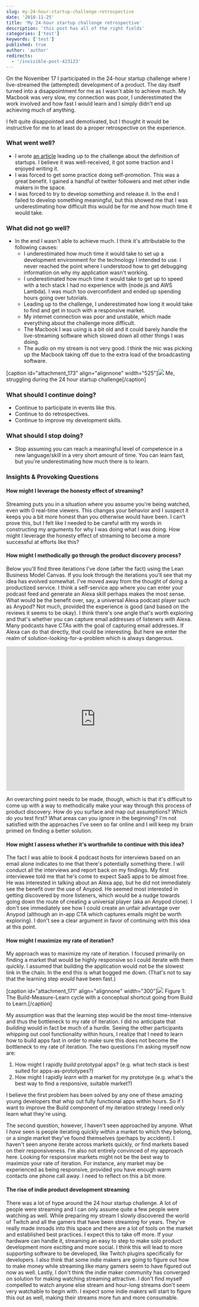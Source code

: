 ```yaml
---
slug: my-24-hour-startup-challenge-retrospective
date: '2018-11-25'
title: 'My 24-hour startup challenge retrospective'
description: 'this post has all of the right fields'
categories: ['test']
keywords: ['test']
published: true
author: 'author'
redirects:
  - '/invisible-post-423123'
---
```


On the November 17 I participated in the 24-hour startup challenge where I live-streamed the (attempted) development of a product. The day itself turned into a disappointment for me as I wasn't able to achieve much. My Macbook was very slow, my connection was poor, I underestimated the work involved and how fast I would learn and I simply didn't end up achieving much of anything.

I felt quite disappointed and demotivated, but I thought it would be instructive for me to at least do a proper retrospective on the experience.

### What went well?

- I wrote [an article](https://www.indiehackers.com/@jessems/its-not-a-startup-the-evolving-definition-in-a-24-hour-live-streamed-bootstrapped-world-acb03ba9fe) leading up to the challenge about the definition of startups. I believe it was well-received, it got some traction and I enjoyed writing it.
- I was forced to get some practice doing self-promotion. This was a great benefit. I gained a handful of twitter followers and met other indie makers in the space.
- I was forced to try to develop something and release it. In the end I failed to develop something meaningful, but this showed me that I was underestimating how difficult this would be for me and how much time it would take.

### What did not go well?

- In the end I wasn't able to achieve much. I think it's attributable to the following causes:
  - I underestimated how much time it would take to set up a development environment for the technology I intended to use. I never reached the point where I understood how to get debugging information on why my application wasn't working.
  - I underestimated how much time it would take to get up to speed with a tech stack I had no experience with (node.js and AWS Lambda). I was much too overconfident and ended up spending hours going over tutorials.
  - Leading up to the challenge, I underestimated how long it would take to find and get in touch with a responsive market.
  - My internet connection was poor and unstable, which made everything about the challenge more difficult.
  - The Macbook I was using is a bit old and it could barely handle the live-streaming software which slowed down all other things I was doing.
  - The audio on my stream is not very good. I think the mic was picking up the Macbook taking off due to the extra load of the broadcasting software.

\[caption id="attachment_173" align="alignnone" width="525"\]![](./images/Screenshot-2018-11-25-at-11.14.35-1024x603.png) Me, struggling during the 24 hour startup challenge\[/caption\]

### What should I continue doing?

- Continue to participate in events like this.
- Continue to do retrospectives.
- Continue to improve my development skills.

### What should I stop doing?

- Stop assuming you can reach a meaningful level of competence in a new language/skill in a very short amount of time. You can learn fast, but you're underestimating how much there is to learn.

### Insights & Provoking Questions

#### How might I leverage the honesty effect of streaming?

Streaming puts you in a situation where you assume you're being watched, even with 0 real-time viewers. This changes your behavior and I suspect it keeps you a bit more honest than you otherwise would have been. I can't prove this, but I felt like I needed to be careful with my words in constructing my arguments for why I was doing what I was doing. How might I leverage the honesty effect of streaming to become a more successful at efforts like this?

#### How might I methodically go through the product discovery process?

Below you'll find three iterations I've done (after the fact) using the Lean Business Model Canvas. If you look through the iterations you'll see that my idea has evolved somewhat. I've moved away from the thought of doing a productized service. I think a self-service app where you can enter your podcast feed and generate an Alexa skill perhaps makes the most sense. What would be the benefit over, say, a universal Alexa podcast player such as Anypod? Not much, provided the experience is good (and based on the reviews it seems to be okay). I think there's one angle that's worth exploring and that's whether you can capture email addresses of listeners with Alexa. Many podcasts have CTAs with the goal of capturing email addresses. If Alexa can do that directly, that could be interesting. But here we enter the realm of solution-looking-for-a-problem which is always dangerous.

<iframe src="https://docs.google.com/presentation/d/e/2PACX-1vReqS-mZhJgxzigWVLyE71AmR4O14EMwJsDB-lGpr4DrmCYgQI9wDUQJbpMNilva6WwNtxGPw1S3kmG/embed?start=false&amp;loop=false&amp;delayms=3000" width="480" height="389" frameborder="0" allowfullscreen="allowfullscreen"></iframe>

An overarching point needs to be made, though, which is that it's difficult to come up with a way to methodically make your way through this process of product discovery. How do you surface and map out assumptions? Which do you test first? What areas can you ignore in the beginning? I'm not satisfied with the approaches I've seen so far online and I will keep my brain primed on finding a better solution.

#### How might I assess whether it's worthwhile to continue with this idea?

The fact I was able to book 4 podcast hosts for interviews based on an email alone indicates to me that there's potentially something there. I will conduct all the interviews and report back on my findings. My first interviewee told me that he's come to expect SaaS apps to be almost free. He was interested in talking about an Alexa app, but he did not immediately see the benefit over the use of Anypod. He seemed most interested in getting discovered by more listeners, which would be a nudge towards going down the route of creating a universal player (aka an Anypod clone). I don't see immediately see how I could create an unfair advantage over Anypod (although an in-app CTA which captures emails might be worth exploring). I don't see a clear argument in favor of continuing with this idea at this point.

#### How might I maximize my rate of iteration?

My approach was to maximize my rate of iteration. I focused primarily on finding a market that would be highly responsive so I could iterate with them quickly. I assumed that building the application would not be the slowest link in the chain. In the end this is what bogged me down. (That's not to say that the learning step *would* have been fast.)

\[caption id="attachment_171" align="alignnone" width="300"\]![](./images/Build-Measure-Learn-300x233.png) Figure 1: The Build-Measure-Learn cycle with a conceptual shortcut going from Build to Learn.\[/caption\]

My assumption was that the learning step would be the most time-intensive and thus the bottleneck to my rate of iteration. I did no anticipate that _building_ would in fact be much of a hurdle. Seeing the other participants whipping out cool functionality within hours, I realize that I need to learn how to build apps fast in order to make sure this does not become the bottleneck to my rate of iteration. The two questions I'm asking myself now are:

1. How might I rapidly *build* prototypal apps? (e.g. what tech stack is best suited for apps-as-prototypes?)
2. How might I rapidly *learn* with a market for my prototype (e.g. what's the best way to find a responsive, suitable market?)

I believe the first problem has been solved by any one of these amazing young developers that whip out fully functional apps within hours. So if I want to improve the Build component of my iteration strategy I need only learn what they're using.

The second question, however, I haven't seen approached by anyone. What I *have* seen is people iterating quickly _within_ a market to which they belong, or a single market they've found themselves (perhaps by accident). I haven't seen anyone iterate across markets quickly, or find markets based on their responsiveness. I'm also not entirely convinced of my approach here. Looking for responsive markets might not be the best way to maximize your rate of iteration. For instance, any market may be experienced as being responsive, provided you have enough warm contacts one phone call away. I need to reflect on this a bit more.

#### The rise of indie product development streaming

There was a lot of hype around the 24 hour startup challenge. A lot of people were streaming and I can only assume quite a few people were watching as well. While preparing my stream I slowly discovered the world of Twitch and all the gamers that have been streaming for years. They've really made inroads into this space and there are a lot of tools on the market and established best practices. I expect this to take off more. If your hardware can handle it, streaming an easy to step to make solo product development more exciting and more social. I think this will lead to more supporting software to be developed, like Twitch plugins specifically for developers. I also think that some indie makers are going to figure out how to make money while streaming like many gamers seem to have figured out now as well. Lastly, I don't think the indie maker community has converged on solution for making watching streaming attractive. I don't find myself compelled to watch anyone else stream and hour-long streams don't seem very watchable to begin with. I expect some indie makers will start to figure this out as well, making their streams more fun and more consumable.
